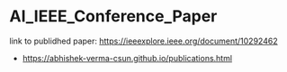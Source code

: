# AI_IEEE_Conference_Paper
link to publidhed paper: https://ieeexplore.ieee.org/document/10292462

- https://abhishek-verma-csun.github.io/publications.html
